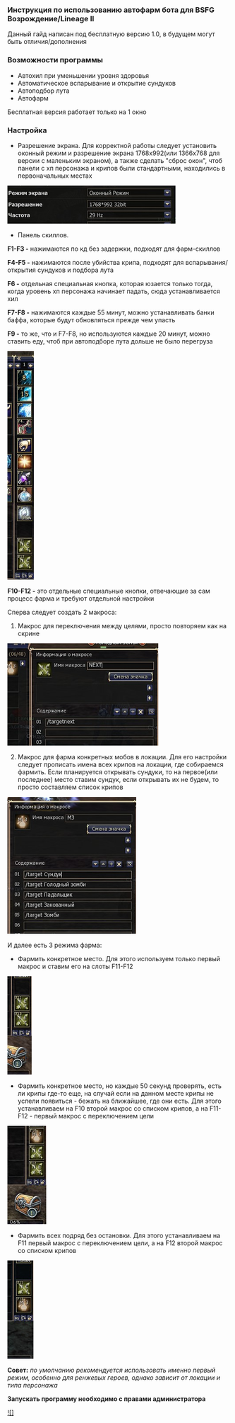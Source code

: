 ### Инструкция по использованию автофарм бота для BSFG Возрождение/Lineage II

Данный гайд написан под бесплатную версию 1.0, в будущем могут быть отличия/дополнения

### Возможности программы
* Автохил при уменьшении уровня здоровья
* Автоматическое вспарывание и открытие сундуков
* Автоподбор лута
* Автофарм

Бесплатная версия работает только на 1 окно

### Настройка
* Разрешение экрана. Для корректной работы следует установить оконный режим и разрешение экрана 1768х992(или 1366х768 для версии с маленьким экраном), а также сделать "сброс окон", чтоб панели с хп персонажа и крипов были стандартными, находились в первоначальных местах

![Resolution](https://github.com/BSFG/BSFG-Walker/blob/master/images/resolution.jpg)

* Панель скиллов.

**F1-F3 -** нажимаются по кд без задержки, подходят для фарм-скиллов

**F4-F5 -** нажимаются после убийства крипа, подходят для вспарывания/открытия сундуков и подбора лута

**F6 -** отдельная специальная кнопка, которая юзается только тогда, когда уровень хп персонажа начинает падать, сюда устанавливается хил

**F7-F8 -** нажимаются каждые 55 минут, можно устанавливать банки баффа, которые будут обновляться прежде чем упасть

**F9 -** то же, что и F7-F8, но используются каждые 20 минут, можно ставить еду, чтоб при автоподборе лута дольше не было перегруза

![Skills panel](https://github.com/BSFG/BSFG-Walker/blob/master/images/skills%20panel.jpg)

**F10-F12 -** это отдельные специальные кнопки, отвечающие за сам процесс фарма и требуют отдельной настройки

Сперва следует создать 2 макроса:

1. Макрос для переключения между целями, просто повторяем как на скрине

![Next](https://github.com/BSFG/BSFG-Walker/blob/master/images/next.jpg)

2. Макрос для фарма конкретных мобов в локации. Для его настройки следует прописать имена всех крипов на локации, где собираемся фармить. Если планируется открывать сундуки, то на первое(или последнее) место ставим сундук, если открывать их не будем, то просто составляем список крипов

![Farm](https://github.com/BSFG/BSFG-Walker/blob/master/images/farm.jpg)

И далее есть 3 режима фарма:
* Фармить конкретное место. Для этого используем только первый макрос и ставим его на слоты F11-F12

![Mode1](https://github.com/BSFG/BSFG-Walker/blob/master/images/mode1.jpg)

* Фармить конкретное место, но каждые 50 секунд проверять, есть ли крипы где-то еще, на случай если на данном месте крипы не успели появиться - бежать на ближайшее, где они есть. Для этого устанавливаем на F10 второй макрос со списком крипов, а на F11-F12 - первый макрос с переключением цели

![Mode2](https://github.com/BSFG/BSFG-Walker/blob/master/images/mode2.jpg)


* Фармить всех подряд без остановки. Для этого устанавливаем на F11 первый макрос с переключением цели, а на F12 второй макрос со списком крипов

![Mode3](https://github.com/BSFG/BSFG-Walker/blob/master/images/mode3.jpg)


**Совет:** _по умолчанию рекомендуется использовать именно первый режим, особенно для ренжевых героев, однако зависит от локации и типа персонажа_

**Запускать программу необходимо с правами администратора**

[![]](https://www.youtube.com/watch?v=-2vHtfPp4dw "")
